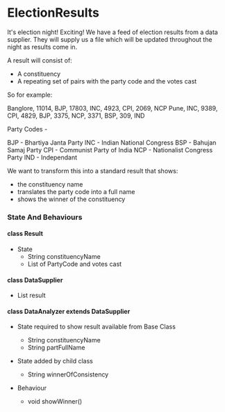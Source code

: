 # ElectionResults

It's election night! Exciting! We have a feed of election results from a data supplier. 
They will supply us a file which will be updated throughout the night as results come in.

A result will consist of:
 - A constituency
 - A repeating set of pairs with the party code and the votes cast

So for example:

Banglore, 11014, BJP, 17803, INC, 4923, CPI, 2069, NCP
Pune, INC, 9389, CPI, 4829, BJP, 3375, NCP, 3371, BSP, 309, IND

Party Codes -

BJP - Bhartiya Janta Party
INC - Indian National Congress
BSP - Bahujan Samaj Party
CPI - Communist Party of India
NCP - Nationalist Congress Party
IND - Independant

We want to transform this into a standard result that shows:
- the constituency name
- translates the party code into a full name
- shows the winner of the constituency

### State And Behaviours

#### class Result
- State
  - String constituencyName
  - List of PartyCode and votes cast

#### class DataSupplier
- List<Result> result

#### class DataAnalyzer extends DataSupplier
- State required to show result available from Base Class
  - String constituencyName
  - String partFullName
- State added by child class
  - String winnerOfConsistency

- Behaviour
  - void showWinner()

